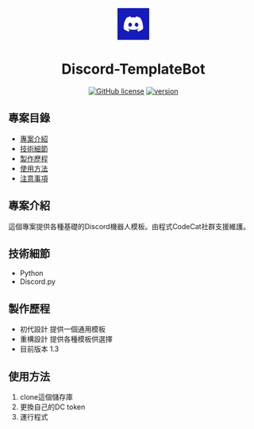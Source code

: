 <div align="center">
  <a href="/">
    <picture>
      <img alt="logo" src="./image/logo.jpg" height="64">
    </picture>
  </a>
  <h1>Discord-TemplateBot</h1>

<a href="https://github.com/yd-tw/kuang-ti-web/blob/main/LICENSE"><img alt="GitHub license" src="https://img.shields.io/badge/license-MIT-green"></a>
<a href="https://github.com/yd-tw/Discord-TemplateBot/blob/main/requirements.txt"><img alt="version" src="https://img.shields.io/badge/Discord.py-2.3-blue"></a>

</div>

## 專案目錄

- [專案介紹](#專案介紹)
- [技術細節](#技術細節)
- [製作歷程](#製作歷程)
- [使用方法](#使用方法)
- [注意事項](#注意事項)

## 專案介紹

這個專案提供各種基礎的Discord機器人模板。由程式CodeCat社群支援維護。

## 技術細節

- Python
- Discord.py

## 製作歷程

- 初代設計 提供一個通用模板
- 重構設計 提供各種模板供選擇
- 目前版本 1.3

## 使用方法

1. clone這個儲存庫
2. 更換自己的DC token
2. 運行程式
